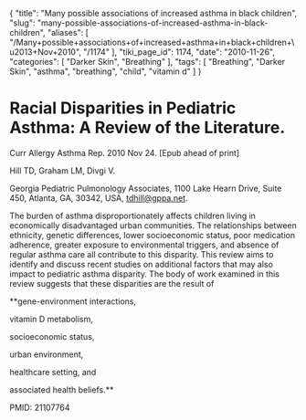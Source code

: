 {
    "title": "Many possible associations of increased asthma in black children",
    "slug": "many-possible-associations-of-increased-asthma-in-black-children",
    "aliases": [
        "/Many+possible+associations+of+increased+asthma+in+black+children+\u2013+Nov+2010",
        "/1174"
    ],
    "tiki_page_id": 1174,
    "date": "2010-11-26",
    "categories": [
        "Darker Skin",
        "Breathing"
    ],
    "tags": [
        "Breathing",
        "Darker Skin",
        "asthma",
        "breathing",
        "child",
        "vitamin d"
    ]
}


# Racial Disparities in Pediatric Asthma: A Review of the Literature.

Curr Allergy Asthma Rep. 2010 Nov 24. <span>[Epub ahead of print]</span>

Hill TD, Graham LM, Divgi V.

Georgia Pediatric Pulmonology Associates, 1100 Lake Hearn Drive, Suite 450, Atlanta, GA, 30342, USA, tdhill@gppa.net.

The burden of asthma disproportionately affects children living in economically disadvantaged urban communities. The relationships between ethnicity, genetic differences, lower socioeconomic status, poor medication adherence, greater exposure to environmental triggers, and absence of regular asthma care all contribute to this disparity. This review aims to identify and discuss recent studies on additional factors that may also impact to pediatric asthma disparity. The body of work examined in this review suggests that these disparities are the result of 

 **gene-environment interactions, 

vitamin D metabolism, 

socioeconomic status, 

urban environment, 

healthcare setting, and 

associated health beliefs.**  

PMID: 21107764